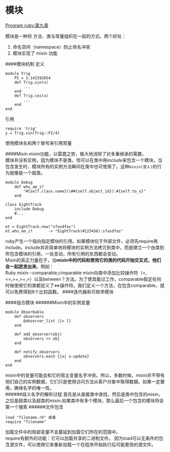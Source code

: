 模块
=============
[Program ruby:第九章]()

模块是一种将 方法、类与常量组织在一起的方式。两个好处：

1. 命名空间（namespace）防止命名冲突
2. 模块实现了 mixin 功能

####模块机制
定义

	module Trig
		PI = 3.141592654
		def Trig.sin(x)
			...
		end
		def Trig.cos(x)
			...
		end
	end
引用
	
	require 'trig'
	y = Trig.sin(Trig::PI/4)
使用模块名和两个冒号来引用常量

####Mixin
mixin功能，以雷霆之势，极大地消除了对多重继承的需要。  
模块并没有实例，因为模块不是类。但可以在类中用*include*来包含一个模块。当包含发生时，模块所有的实例方法瞬间在类中也可使用了。这种`mixin(混入)`的行为就像是一个超类。
	
	module Debug
		def who_am_i?
			"#{self.class.name}(\##{self.object_id}):#{self.to_s}"
		end

	class EightTrack
		include Debug
		#...
	end

	et = EightTrack.new("sfasdfas")
	et.who_am_i?       -> "EightTrack(#123456):sfasdfas"
ruby产生一个指向指定模块的引用。如果模块位于外部文件，必须先require再include。include并非简单地将模块的实例方法拷贝到类中，而是建立一个由类到所包含模块的引用，一处变动，所有引用的东西都会变动。  
Mixin的真正力量在于，当**mixin中的代码和使用它的类的代码开始交互式，他们会一起迸发出来**。例如：  
Ruby mixin--comparable,cimparable mixin向类中添加比较操作符（<,<=,==,>=,>）以及between？方法。为了使其能过工作，comparable假定任何时候使用它的类都定义了<=>操作符。我们定义一个方法，在包含comparable，就可以免费得到6个比较函数。
####迭代器和可枚举模块
	
####组合模块
######Mixin中的实例变量

	module Obserbable
		def observers
			@observer_list ||= []
		end

		def add_observer(obj)
			observers << obj
		end

		def notify_observers
			observers.each {|o| o.update}
		end
	end

mixin中的变量可能会和它的宿主变量名字冲突。所以，多数时候，mixin并不带有他们自己的实例数据，它们只是使用访问方法从客户对象中取得数据。如果一定要用，确保名字的唯一性。  
######歧义名字的解析过程
	首先是从直属类中查找，然后是类中包含的mixin，之后是超类以及超类的mixin.如果类中有多个模块，那么最后一个包含的模块将会第一个搜索
######文件包含
	
	load "filename.rb" 或者
	require "filename"
加载文件中的局部变量不会蔓延到加载它们所在的范围中。  
require有额外的功能：它可以加载共享的二进制文件。 因为load可以无条件的包含源文件，可以使用它来重新加载一个在程序开始执行后可能更改的源文件。